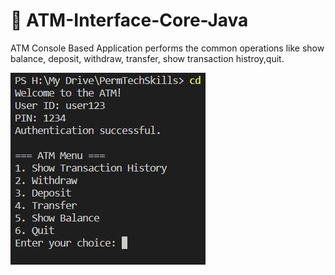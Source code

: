 # 🏧 ATM-Interface-Core-Java
ATM Console Based Application performs the common operations like show balance, deposit, withdraw, transfer, show transaction histroy,quit.

![Untitled design (4)](https://github.com/sidduganeshsid/ATM-Interface-Core-Java/blob/master/img/main.jpg)
